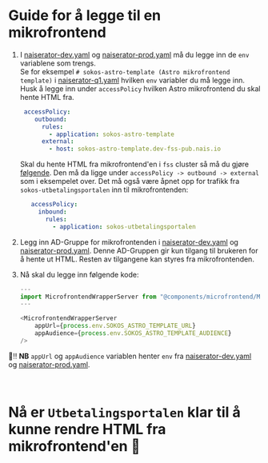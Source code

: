 # Guide for å legge til en mikrofrontend

1. I [naiserator-dev.yaml](../.) og [naiserator-prod.yaml](../.nais/naiserator-prod.yaml) må du legge inn de `env` variablene som trengs. <br>
   Se for eksempel `# sokos-astro-template (Astro mikrofrontend template)` i [naiserator-q1.yaml](../.nais/naiserator-q1.yaml) hvilken `env` variabler du må legge inn. <br>
   Husk å legge inn under `accessPolicy` hvilken Astro mikrofrontend du skal hente HTML fra.

   ```yaml
    accessPolicy:
       outbound:
         rules:
           - application: sokos-astro-template
         external:
           - host: sokos-astro-template.dev-fss-pub.nais.io
   ```

   Skal du hente HTML fra mikrofrontend'en i `fss` cluster så må du gjøre [følgende](https://docs.nais.io/workloads/explanations/migrating-to-gcp/#how-do-i-reach-an-application-found-on-premises-from-my-application-in-gcp). Den må da ligge under `accessPolicy -> outbound -> external` som i eksempelet over.
   Det må også være åpnet opp for trafikk fra `sokos-utbetalingsportalen` inn til mikrofrontenden:

   ```yaml
      accessPolicy:
        inbound:
          rules:
            - application: sokos-utbetalingsportalen
   ```

2. Legg inn AD-Gruppe for mikrofrontenden i [naiserator-dev.yaml](../.) og [naiserator-prod.yaml](../.nais/naiserator-prod.yaml). Denne AD-Gruppen gir kun tilgang til brukeren for å hente ut HTML. Resten av tilgangene kan styres fra mikrofrontenden.

3. Nå skal du legge inn følgende kode:

    ```js
    ---
    import MicrofrontendWrapperServer from "@components/microfrontend/MicrofrontendWrapperServer.astro";
    ---

    <MicrofrontendWrapperServer
        appUrl={process.env.SOKOS_ASTRO_TEMPLATE_URL}
        appAudience={process.env.SOKOS_ASTRO_TEMPLATE_AUDIENCE}
    />
    ```

🚨‼️ **NB** `appUrl` og `appAudience` variablen henter `env` fra [naiserator-dev.yaml](../.) og [naiserator-prod.yaml](../.nais/naiserator-prod.yaml).

<br>

# Nå er `Utbetalingsportalen` klar til å kunne rendre HTML fra mikrofrontend'en 🎉